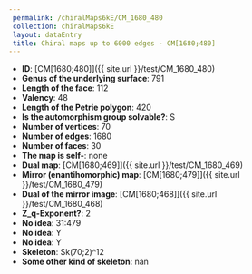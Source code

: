 ```yaml
--- 
 permalink: /chiralMaps6kE/CM_1680_480 
 collection: chiralMaps6kE
 layout: dataEntry
 title: Chiral maps up to 6000 edges - CM[1680;480]
---
```


- **ID**: [CM[1680;480]]({{ site.url }}/test/CM_1680_480)
- **Genus of the underlying surface**: 791
- **Length of the face**: 112
- **Valency**: 48
- **Length of the Petrie polygon**: 420
- **Is the automorphism group solvable?**: S
- **Number of vertices**: 70
- **Number of edges**: 1680
- **Number of faces**: 30
- **The map is self-**: none
- **Dual map**: [CM[1680;469]]({{ site.url }}/test/CM_1680_469)
- **Mirror (enantihomorphic) map**: [CM[1680;479]]({{ site.url }}/test/CM_1680_479)
- **Dual of the mirror image**: [CM[1680;468]]({{ site.url }}/test/CM_1680_468)
- **Z_q-Exponent?**: 2
- **No idea**:  31:479
- **No idea**: Y
- **No idea**: Y
- **Skeleton**: Sk(70;2)^12
- **Some other kind of skeleton**: nan
